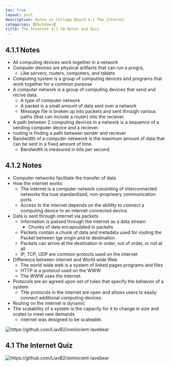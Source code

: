 ```yaml
---
toc: true
layout: post
description: Notes on College Board 4.1 The Internet
categories: [Markdown]
title: The Internet 4.1 CB Notes and Quiz
---
```


## 4.1.1 Notes
- All computing devices work together in a network
- Computer devices are physical aritfacts that can run a progra,
    - Like servers, routers, computers, and tablets
- Computing system is a group of computing devices and programs that work together for a common purpose
- A computer network is a group of computing devices that send and recive data.
    - A type of computer network
    - A packet is a small amount of data sent over a network
    - Message file is broken up into packets and sent through various paths (that can include a router) into the reciever.
- A path between 2 computing devices in a network is a sequence of a sending computer device and a reciever.
- routing is finding a path between sender and reciever
- Bandwidth of a computer netweork is the maximum amount of data that can be sent in a fixed amount of time.
    - Bandwidth is measured in bits per second.

## 4.1.2 Notes
- Computer networks facilitate the transfer of data
- How the internet works
    - The internet is a computer network consinting of interconnected networks tha tuse standardized, non-proprieary communication ports
    - Access to the internet depends on the abilitty to connect a computing device to an internet connected device.
- Data is sent through internet via packets
    - Information is passed through the internet as a data stream
        - Chunks of data encapsulated in packets
    - Packets contain a chunk of data and metadata used for routing the Packet between tge origin and te destination
    - Packets can arrive at the destination in order, out of order, or not at all
    - IP, TCP, UDP are common protocls used on the internet
- Difference between internet and World wide Web
    - The world wide web is a system of linked pages programs and files
    - HTTP is a protocol used on the WWW
    - The WWW uses the internet.
- Protocols are an agreed upon set of rules that specify the behavior of a system
    - THe protocols in the internet are open and allows users to easily connect additional computing devices.
- Routing on the internet is dynamic 
- The scalability of a system is the capacity for it to change in size and scales to meet new demands
    - internet was designed to be scaleable.

![]({{site.baseurl}}/images/computerprotocols.png "https://github.com/LiavB2/ominicient-lavebear")

## 4.1 The Internet Quiz
![]({{site.baseurl}}/images/internetquiz.png "https://github.com/LiavB2/ominicient-lavebear")
